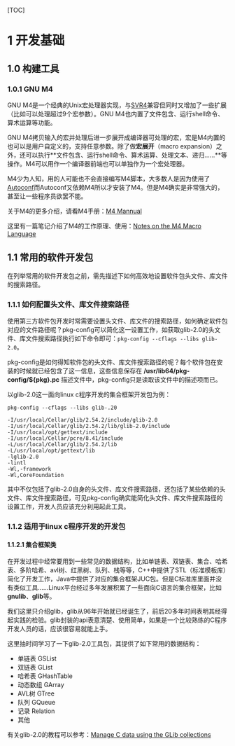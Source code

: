 [TOC]

# 1 开发基础

## 1.0 构建工具

### 1.0.1 GNU M4

GNU M4是一个经典的Unix宏处理器实现，与[SVR4](https://kb.iu.edu/d/agjs)兼容但同时又增加了一些扩展（比如可以处理超过9个宏参数）。GNU M4也内置了文件包含、运行shell命令、算术运算等功能。

GNU M4拷贝输入的宏并处理后进一步展开成编译器可处理的宏，宏是M4内置的也可以是用户自定义的，支持任意参数。除了做**宏展开**（macro expansion）之外，还可以执行**文件包含、运行shell命令、算术运算、处理文本、递归……**等操作。M4可以用作一个编译器前端也可以单独作为一个宏处理器。

M4少为人知，用的人可能也不会直接编写M4脚本，大多数人是因为使用了[Autoconf](https://en.wikipedia.org/wiki/Autoconf)而Autoconf又依赖M4所以才安装了M4。但是M4确实是非常强大的，甚至让一些程序员欲罢不能。

关于M4的更多介绍，请看M4手册：[M4 Mannual](https://www.gnu.org/savannah-checkouts/gnu/m4/manual/m4-1.4.18/html_node/index.html)

这里有一篇笔记介绍了M4的工作原理、使用：[Notes on the M4 Macro Language](http://mbreen.com/m4.html)


## 1.1 常用的软件开发包

在列举常用的软件开发包之前，需先描述下如何高效地设置软件包头文件、库文件的搜索路径。

### 1.1.1 如何配置头文件、库文件搜索路径

使用第三方软件包开发时常需要设置头文件、库文件的搜索路径，如何确定软件包对应的文件路径呢？pkg-config可以简化这一设置工作，如获取glib-2.0的头文件、库文件搜索路径执行如下命令即可：```pkg-config --cflags --libs glib-2.0```。

pkg-config是如何得知软件包的头文件、库文件搜索路径的呢？每个软件包在安装的时候就已经包含了这一信息，这些信息保存在 **/usr/lib64/pkg-config/${pkg}.pc** 描述文件中，pkg-config只是读取该文件中的描述项而已。

以glib-2.0这一面向linux c程序开发的集合框架开发包为例：

```
pkg-config --cflags --libs glib-.20

-I/usr/local/Cellar/glib/2.54.2/include/glib-2.0 
-I/usr/local/Cellar/glib/2.54.2/lib/glib-2.0/include 
-I/usr/local/opt/gettext/include 
-I/usr/local/Cellar/pcre/8.41/include 
-L/usr/local/Cellar/glib/2.54.2/lib 
-L/usr/local/opt/gettext/lib 
-lglib-2.0 
-lintl 
-Wl,-framework 
-Wl,CoreFoundation
```

其中不仅包括了glib-2.0自身的头文件、库文件搜索路径，还包括了某些依赖的头文件、库文件搜索路径，可见pkg-config确实能简化头文件、库文件搜索路径的设置工作，开发人员应该充分利用起此工具。

### 1.1.2 适用于linux c程序开发的开发包

#### 1.1.2.1 集合框架类

在开发过程中经常要用到一些常见的数据结构，比如单链表、双链表、集合、哈希表、多阶哈希、avl树、红黑树、队列、栈等等，C++中提供了STL（标准模板库）简化了开发工作，Java中提供了对应的集合框架JUC包。但是C标准库里面并没有类似工具……Linux平台经过多年发展积累了一些面向C语言的集合框架，比如**gnulib**、**glib**等。

我们这里只介绍glib，glib从96年开始就已经诞生了，前后20多年时间表明其经得起实践的检验。glib封装的api表意清楚、使用简单，如果是一个比较熟练的C程序开发人员的话，应该很容易就能上手。

这里抽时间学习了一下glib-2.0工具包，其提供了如下常用的数据结构：

- 单链表 GSList
- 双链表 GList
- 哈希表 GHashTable
- 动态数组 GArray
- AVL树 GTree
- 队列 GQueue
- 记录 Relation
- 其他

有关glib-2.0的教程可以参考：[Manage C data using the GLib collections](https://www.ibm.com/developerworks/linux/tutorials/l-glib/)


